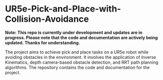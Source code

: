 # UR5e-Pick-and-Place-with-Collision-Avoidance
**Note: This repo is currently under development and updates are in progress. Please note that the code and documentation are actively being updated. Thanks for understanding.** 

The project aims to achieve pick and place tasks on a UR5e robot while avoiding obstacles in the environment. It involves the application of Inverse Kinematics, depth camera-based obstacle detection, and RRT path planning algorithms. The repository contains the code and documentation for the project.
